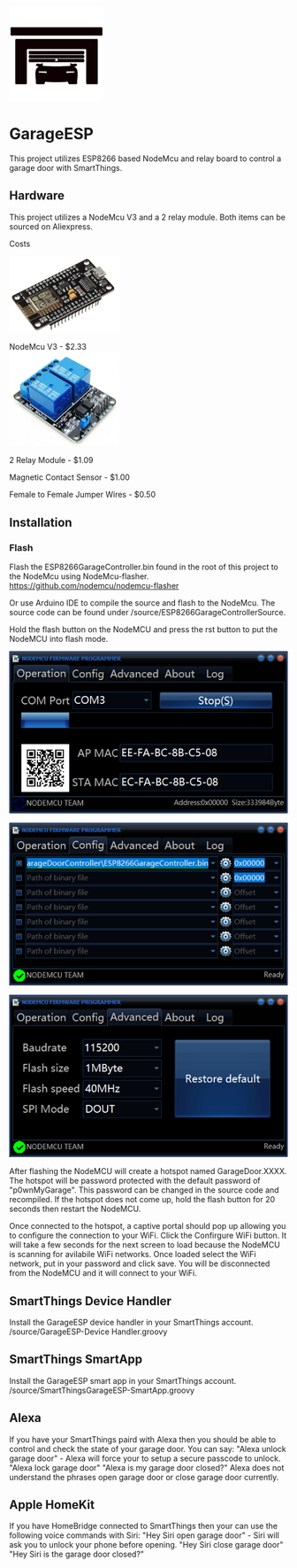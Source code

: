 ![Garge Door](images/garage.png)
# GarageESP
This project utilizes ESP8266 based NodeMcu and relay board to control a garage door with SmartThings.

## Hardware

This project utilizes a NodeMcu V3 and a 2 relay module.  Both items can be sourced on Aliexpress.  

Costs

<img src="https://raw.githubusercontent.com/coolboarder/ESP8266GarageDoorController/master/images/nodemcu.jpg" width=200 alt="NodeMcu"/> 

NodeMcu V3 - $2.33  
<img src="https://raw.githubusercontent.com/coolboarder/ESP8266GarageDoorController/master/images/relayboard.jpg" alt="2 Relay Board" width=200/>

2 Relay Module - $1.09  

Magnetic Contact Sensor - $1.00

Female to Female Jumper Wires - $0.50  

## Installation
### Flash
Flash the ESP8266GarageController.bin found in the root of this project to the NodeMcu using NodeMcu-flasher.
https://github.com/nodemcu/nodemcu-flasher

Or use Arduino IDE to compile the source and flash to the NodeMcu.  The source code can be found under /source/ESP8266GarageControllerSource.

Hold the flash button on the NodeMCU and press the rst button to put the NodeMCU into flash mode.

![Flash Config](images/Flash1.png)

![Flash Config](images/Flash2.png)

![Flash Config](images/Flash3.png)

After flashing the NodeMCU will create a hotspot named GarageDoor.XXXX.  The hotspot will be password protected with the default password of "p0wnMyGarage".  This password can be changed in the source code and recompiled.  If the hotspot does not come up, hold the flash button for 20 seconds then restart the NodeMCU.

Once connected to the hotspot, a captive portal should pop up allowing you to configure the connection to your WiFi.  Click the Confirgure WiFi button.  It will take a few seconds for the next screen to load because the NodeMCU is scanning for avilabile WiFi networks.  Once loaded select the WiFi network, put in your password and click save.  You will be disconnected from the NodeMCU and it will connect to your WiFi.

## SmartThings Device Handler

Install the GarageESP device handler in your SmartThings account.
/source/GarageESP-Device Handler.groovy

## SmartThings SmartApp

Install the GarageESP smart app in your SmartThings account.
/source/SmartThingsGarageESP-SmartApp.groovy

## Alexa
If you have your SmartThings paird with Alexa then you should be able to control and check the state of your garage door.  You can say:
"Alexa unlock garage door" - Alexa will force your to setup a secure passcode to unlock.
"Alexa lock garage door"
"Alexa is my garage door closed?"
Alexa does not understand the phrases open garage door or close garage door currently.

## Apple HomeKit
If you have HomeBridge connected to SmartThings then your can use the following voice commands with Siri:
"Hey Siri open garage door" - Siri will ask you to unlock your phone before opening.
"Hey Siri close garage door"
"Hey Siri is the garage door closed?"
